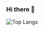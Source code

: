 ### Hi there 👋

![Top Langs](https://github-readme-stats.vercel.app/api/top-langs/?username=Solosx&layout=compact)
